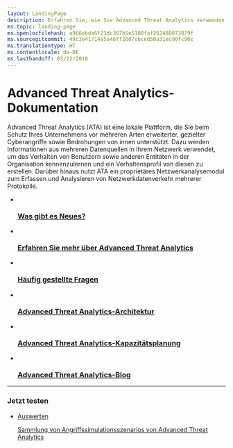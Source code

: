 ```yaml
---
layout: LandingPage
description: Erfahren Sie, wie Sie Advanced Threat Analytics verwenden.
ms.topic: landing-page
ms.openlocfilehash: a966ebda6f23dc367b5e5108faf262480073879f
ms.sourcegitcommit: 49c3e41714a5a46ff2607cbced50a31ec90fc90c
ms.translationtype: HT
ms.contentlocale: de-DE
ms.lasthandoff: 03/22/2018
---
```

# <a name="advanced-threat-analytics-documentation"></a>Advanced Threat Analytics-Dokumentation

Advanced Threat Analytics (ATA) ist eine lokale Plattform, die Sie beim Schutz Ihres Unternehmens vor mehreren Arten erweiterter, gezielter Cyberangriffe sowie Bedrohungen von innen unterstützt. Dazu werden Informationen aus mehreren Datenquellen in Ihrem Netzwerk verwendet, um das Verhalten von Benutzern sowie anderen Entitäten in der Organisation kennenzulernen und ein Verhaltensprofil von diesen zu erstellen. Darüber hinaus nutzt ATA ein proprietäres Netzwerkanalysemodul zum Erfassen und Analysieren von Netzwerkdatenverkehr mehrerer Protokolle.

<ul class="panelContent cardsFTitle">
    <li>
        <a href="/advanced-threat-analytics/whats-new-version-1.9">
        <div class="cardSize">
            <div class="cardPadding">
                <div class="card">
                    <div class="cardImageOuter">
                        <div class="cardImage">
                            <img src="/media/common/i_whats-new.svg" alt="" />
                        </div>
                    </div>
                    <div class="cardText">
                        <h3>Was gibt es Neues?</h3>
                    </div>
                </div>
            </div>
        </div>
        </a>
    </li>
    <li>
        <a href="/advanced-threat-analytics/what-is-ata">
        <div class="cardSize">
            <div class="cardPadding">
                <div class="card">
                    <div class="cardImageOuter">
                        <div class="cardImage">
                            <img src="/media/common/i_learn-about.svg" alt="" />
                        </div>
                    </div>
                    <div class="cardText">
                        <h3>Erfahren Sie mehr über Advanced Threat Analytics</h3>
                    </div>
                </div>
            </div>
        </div>
        </a>
    </li>
    <li>
        <a href="/advanced-threat-analytics/ata-technical-faq"> 
        <div class="cardSize">
            <div class="cardPadding">
                <div class="card">
                    <div class="cardImageOuter">
                        <div class="cardImage">
                            <img src="/media/common/i_support.svg" alt="" />
                        </div>
                    </div>
                    <div class="cardText">
                        <h3>Häufig gestellte Fragen</h3>
                    </div>
                </div>
            </div>
        </div>
        </a>
    </li>
    <li>
        <a href="/advanced-threat-analytics/ata-architecture"> 
        <div class="cardSize">
            <div class="cardPadding">
                <div class="card">
                    <div class="cardImageOuter">
                        <div class="cardImage">
                            <img src="/media/common/i_architecture.svg" alt="" />
                        </div>
                    </div>
                    <div class="cardText">
                        <h3>Advanced Threat Analytics-Architektur</h3>
                    </div>
                </div>
            </div>
        </div>
        </a>
    </li>
    <li>
        <a href="/advanced-threat-analytics/ata-capacity-planning"> 
        <div class="cardSize">
            <div class="cardPadding">
                <div class="card">
                    <div class="cardImageOuter">
                        <div class="cardImage">
                            <img src="/media/common/i_tasks.svg" alt="" />
                        </div>
                    </div>
                    <div class="cardText">
                        <h3>Advanced Threat Analytics-Kapazitätsplanung</h3>
                    </div>
                </div>
            </div>
        </div>
        </a>
    </li>
    <li>
        <a href="https://blogs.technet.microsoft.com/enterprisemobility/author/microsoft-advanced-threat-analytics-team/"> 
        <div class="cardSize">
            <div class="cardPadding">
                <div class="card">
                    <div class="cardImageOuter">
                        <div class="cardImage">
                            <img src="/media/common/i_blog.svg" alt="" />
                        </div>
                    </div>
                    <div class="cardText">
                        <h3>Advanced Threat Analytics-Blog</h3>
                    </div>
                </div>
            </div>
        </div>
        </a>
    </li>
</ul>

---

<h3>Jetzt testen</h3>
<ul class="panelContent cardsW">
    <li>
        <div class="cardSize">
            <div class="cardPadding">
                <div class="card">
                    <div class="cardText">
                        <p><a href="https://go.microsoft.com/fwlink/?linkid=836487">Auswerten</a></p>
                        <p><a href="https://docs.microsoft.com/enterprise-mobility-security/solutions/ata-attack-simulation-playbook">Sammlung von Angriffssimulationsszenarios von Advanced Threat Analytics</a></p>
                    </div>
                </div>
            </div>
        </div>
    </li>  
</ul>
